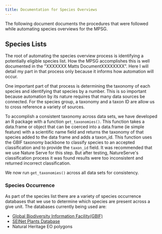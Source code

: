 ```yaml
---
title: Documentation for Species Overviews
---
```


The following document documents the procedures that were followed while automating species overviews for the MPSG.

## Species Lists

The root of automating the species overview process is identifying a potentially eligible species list. How the MPSG accomplishes this is well documented in the "XXXXXXX Matts DocumentXXXXXXXX". Here I will detail my part in that process only because it informs how automation will occur.

One important part of that process is determining the taxonomy of each species and identifying that species by a number. This is so important because automation by its nature requires that many data sources be connected. For the species group, a taxonomy and a taxon ID are allow us to cross reference a variety of sources.

To accomplish a consistent taxonomy across data sets, we have developed an R package with a function `get_taxonomies()`. This function takes a data.frame or object that can be coerced into a data.frame (ie simple feature) with a scientific name field and returns the taxonomy of that species added to the data frame and adds a taxon_id. This function uses the GBIF taxonomy backbone to classify species to an accepted classification and to provide the `taxon_id` field. It was recommended that we use Nature Serve for this step. But after testing, NatureServe's classification process it was found results were too inconsistent and returned incorrect classification.

We now run `get_taxonomies()` across all data sets for consistency.

### Species Occurrence

As part of the species list there are a variety of species occurrence databases that we use to determine which species are present across a give unit. The databases currently being used are:

- [Global Biodiversity Information Facility(GBIF)](https://gbif.org)
- [SEINet Plants Database](https://swbiodiversity.org/seinet/index.php)
- Natural Heritage EO polygons

